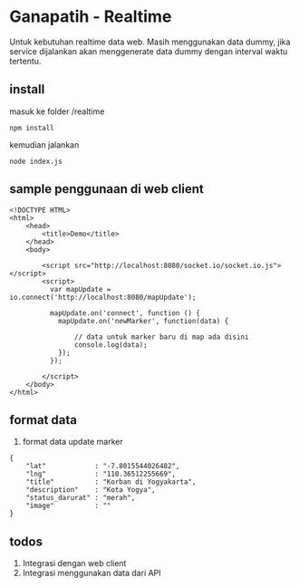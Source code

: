 Ganapatih - Realtime
====================

Untuk kebutuhan realtime data web. Masih menggunakan data dummy, jika service dijalankan akan menggenerate data dummy dengan interval waktu tertentu.

install
-------

masuk ke folder /realtime

    npm install
	
kemudian jalankan

    node index.js

sample penggunaan di web client
-------------------------------

    <!DOCTYPE HTML>
    <html>
	    <head>
		    <title>Demo</title>
	    </head>
	    <body>
	
		    <script src="http://localhost:8080/socket.io/socket.io.js"></script>
		    <script>
		      var mapUpdate = io.connect('http://localhost:8080/mapUpdate');
		  
		      mapUpdate.on('connect', function () {
			    mapUpdate.on('newMarker', function(data) {
			
				    // data untuk marker baru di map ada disini
				    console.log(data);
			    });
		      });
		  
		    </script>
	    </body>
    </html>
	
format data
-----------

1. format data update marker

```
{
    "lat"            : "-7.8015544026482",
    "lng"            : "110.36512255669",
    "title"          : "Korban di Yogyakarta",
    "description"    : "Kota Yogya",
    "status_darurat" : "merah",
    "image"          : ""
}
```

todos
-----

1. Integrasi dengan web client
2. Integrasi menggunakan data dari API
